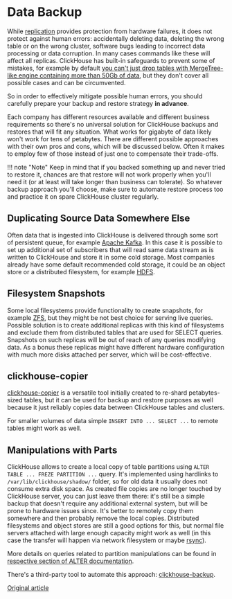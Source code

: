 # Data Backup 

While [replication](../table_engines/replication.md#table_engines-replication) provides protection from hardware failures, it does not protect against human errors: accidentally deleting data, deleting the wrong table or on the wrong cluster, software bugs leading to incorrect data processing or data corruption. In many cases commands like these will affect all replicas. ClickHouse has built-in safeguards to prevent some of mistakes, for example by default [you can't just drop tables with MergeTree-like engine containing more than 50Gb of data](https://github.com/yandex/ClickHouse/blob/v18.14.18-stable/dbms/programs/server/config.xml#L322-L330), but they don't cover all possible cases and can be circumvented. 

So in order to effectively mitigate possible human errors, you should carefully prepare your backup and restore strategy **in advance**. 

Each company has different resources available and different business requirements so there's no universal solution for ClickHouse backups and restores that will fit any situation. What works for gigabyte of data likely won't work for tens of petabytes. There are different possible approaches with their own pros and cons, which will be discussed below. Often it makes to employ few of those instead of just one to compensate their trade-offs.

!!! note "Note"
    Keep in mind that if you backed something up and never tried to restore it, chances are that restore will not work properly when you'll need it (or at least will take longer than business can tolerate). So whatever backup approach you'll choose, make sure to automate restore process too and practice it on spare ClickHouse cluster regularly. 

## Duplicating Source Data Somewhere Else

Often data that is ingested into ClickHouse is delivered through some sort of persistent queue, for example [Apache Kafka](https://kafka.apache.org). In this case it is possible to set up additional set of subscribers that will read same data stream as is written to ClickHouse and store it in some cold storage. Most companies already have some default recommended cold storage, it could be an object store or a distributed filesystem, for example [HDFS](https://hadoop.apache.org/docs/stable/hadoop-project-dist/hadoop-hdfs/HdfsDesign.html).

## Filesystem Snapshots

Some local filesystems provide functionality to create snapshots, for example [ZFS](https://en.wikipedia.org/wiki/ZFS), but they might be not best choice for serving live queries. Possible solution is to create additional replicas with this kind of filesystems and exclude them from distributed tables that are used for SELECT queries. Snapshots on such replicas will be out of reach of any queries modifying data. As a bonus these replicas might have different hardware configuration with much more disks attached per server, which will be cost-effective.

## clickhouse-copier

[clickhouse-copier](utils/clickhouse-copier.md) is a versatile tool initially created to re-shard petabytes-sized tables, but it can be used for backup and restore purposes as well because it just reliably copies data between ClickHouse tables and clusters.

For smaller volumes of data simple `INSERT INTO ... SELECT ...` to remote tables might work as well.

## Manipulations with Parts

ClickHouse allows to create a local copy of table partitions using `ALTER TABLE ... FREZE PARTITION ...` query. It's implemented using hardlinks to `/var/lib/clickhouse/shadow/` folder, so for old data it usually does not consume extra disk space. As created file copies are no longer touched by ClickHouse server, you can just leave them there: it's still be a simple backup that doesn't require any additional external system, but will be prone to hardware issues since. It's better to remotely copy them somewhere and then probably remove the local copies. Distributed filesystems and object stores are still a good options for this, but normal file servers attached with large enough capacity might work as well (in this case the transfer will happen via network filesystem or maybe [rsync](https://en.wikipedia.org/wiki/Rsync)).

More details on queries related to partition manipulations can be found in [respective section of ALTER documentation](../query_language/alter.md#query_language-manipulation-with-partitions-and-parts).

There's a third-party tool to automate this approach: [clickhouse-backup](https://github.com/AlexAkulov/clickhouse-backup).


[Original article](https://clickhouse.yandex/docs/en/operations/access_rights/) <!--hide-->